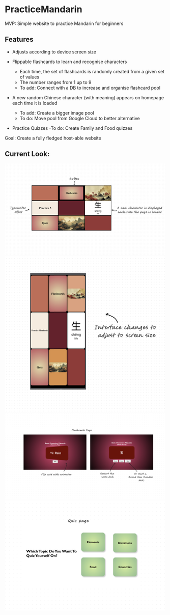 # PracticeMandarin
MVP: Simple website to practice Mandarin for beginners

 ## Features
 - Adjusts according to device screen size 
 - Flippable flashcards to learn and recognise characters
     - Each time, the set of flashcards is randomly created from a given set of values
     - The number ranges from 1 up to 9
     - To add: <Improvement> Connect with a DB to increase and organise flashcard pool

 - A new random Chinese character (with meaning) appears on homepage each time it is loaded
     - To add: <Feature> Create a bigger image pool
     - To do: <Improvement> Move pool from Google Cloud to better alternative

 - Practice Quizzes
     -To do: Create Family and Food quizzes

Goal: Create a fully fledged host-able website

## Current Look:

![Image of homepage for bigger screen, with annotations about features](project_images/homepage1.png)
![Image of homepage for smaller screen](project_images/homepage2.png)
![2 Images of flashcard page, with annotations about features](project_images/flashcardspage.png)
![Image of quiz page](project_images/quizpage.png)
